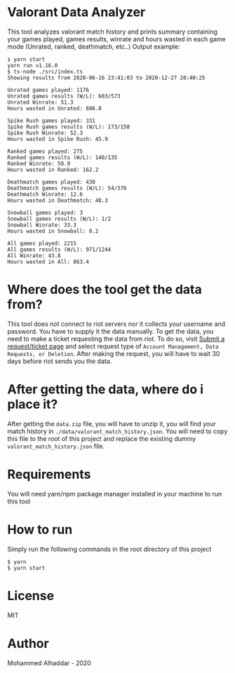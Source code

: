 # Valorant Data Analyzer
This tool analyzes valorant match history and prints summary containing your games played, games results, winrate and hours wasted in each game mode (Unrated, ranked, deathmatch, etc..) Output example:

```
❯ yarn start
yarn run v1.16.0
$ ts-node ./src/index.ts
Showing results from 2020-06-16 23:41:03 to 2020-12-27 20:40:25

Unrated games played: 1176
Unrated games results (W/L): 603/573
Unrated Winrate: 51.3
Hours wasted in Unrated: 606.8

Spike Rush games played: 331
Spike Rush games results (W/L): 173/158
Spike Rush Winrate: 52.3
Hours wasted in Spike Rush: 45.9

Ranked games played: 275
Ranked games results (W/L): 140/135
Ranked Winrate: 50.9
Hours wasted in Ranked: 162.2

Deathmatch games played: 430
Deathmatch games results (W/L): 54/376
Deathmatch Winrate: 12.6
Hours wasted in Deathmatch: 48.3

Snowball games played: 3
Snowball games results (W/L): 1/2
Snowball Winrate: 33.3
Hours wasted in Snowball: 0.2

All games played: 2215
All games results (W/L): 971/1244
All Winrate: 43.8
Hours wasted in All: 863.4

```

# Where does the tool get the data from?
This tool does not connect to riot servers nor it collects your username and password. You have to supply it the data manually. To get the data, you need to make a ticket requesting the data from riot. To do so, visit [Submit a request/ticket page](https://support-valorant.riotgames.com/hc/en-us/requests/new) and select request type of `Account Management, Data Requests, or Deletion`. After making the request, you will have to wait 30 days before riot sends you the data.

# After getting the data, where do i place it?
After getting the `data.zip` file, you will have to unzip it, you will find your match history in `./data/valorant_match_history.json`. You will need to copy this file to the root of this project and replace the existing dummy `valorant_match_history.json` file.

# Requirements
You will need yarn/npm package manager installed in your machine to run this tool

# How to run
Simply run the following commands in the root directory of this project
```
$ yarn
$ yarn start
```

# License
MIT

# Author
Mohammed Alhaddar - 2020